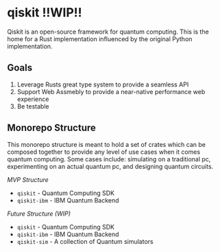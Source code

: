 # qiskit **!!WIP!!**

Qiskit is an open-source framework for quantum computing. This is the home
for a Rust implementation influenced by the original Python implementation.

## Goals

1) Leverage Rusts great type system to provide a seamless API
2) Support Web Assmebly to provide a near-native performance web experience
3) Be testable

## Monorepo Structure

This monorepo structure is meant to hold a set of crates which can be composed
together to provide any level of use cases when it comes quantum computing. Some
cases include: simulating on a traditional pc, experimenting on an actual
quantum pc, and designing quantum circuits.

*MVP Structure*
* `qiskit` - Quantum Computing SDK
* `qiskit-ibm` - IBM Quantum Backend

*Future Structure (WIP)*
* `qiskit` - Quantum Computing SDK
* `qiskit-ibm` - IBM Quantum Backend
* `qiskit-sim` - A collection of Quantum simulators
